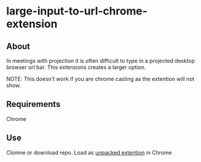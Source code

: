 # large-input-to-url-chrome-extension

## About

In meetings with projection it is often difficult to type in a projected desktop browser url bar. This extensions creates a larger option.

NOTE: This doesn't work if you are chrome casting as the extention will not show.

## Requirements

Chrome

## Use

Clomne or download repo. Load as [unpacked extention](https://developer.chrome.com/extensions/getstarted) in Chrome

